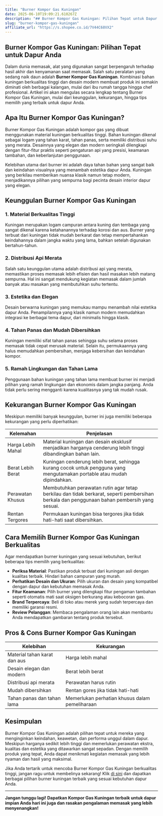 ```yaml
---
title: "Burner Kompor Gas Kuningan"
date: 2025-06-10T19:09:21.610267Z
description: "## Burner Kompor Gas Kuningan: Pilihan Tepat untuk Dapur Anda..."
slug: "burner-kompor-gas-kuningan"
affiliate_url: "https://s.shopee.co.id/7V44C68VX2"
---
```

## Burner Kompor Gas Kuningan: Pilihan Tepat untuk Dapur Anda

Dalam dunia memasak, alat yang digunakan sangat berpengaruh terhadap hasil akhir dan kenyamanan saat memasak. Salah satu peralatan yang sedang naik daun adalah **Burner Kompor Gas Kuningan**. Kombinasi bahan kuningan berkualitas tinggi dan desain modern membuat produk ini semakin diminati oleh berbagai kalangan, mulai dari ibu rumah tangga hingga chef profesional. Artikel ini akan mengulas secara lengkap tentang Burner Kompor Gas Kuningan, mulai dari keunggulan, kekurangan, hingga tips memilih yang terbaik untuk dapur Anda.

## Apa Itu Burner Kompor Gas Kuningan?

Burner Kompor Gas Kuningan adalah kompor gas yang dibuat menggunakan material kuningan berkualitas tinggi. Bahan kuningan dikenal sebagai logam yang tahan karat, tahan panas, serta memiliki distribusi suhu yang merata. Desainnya yang elegan dan modern seringkali dilengkapi dengan fitur-fitur praktis seperti pengaturan api yang presisi, keamanan tambahan, dan keberlanjutan penggunaan.

Kelebihan utama dari burner ini adalah daya tahan bahan yang sangat baik dan keindahan visualnya yang menambah estetika dapur Anda. Kuningan yang berkilau memberikan nuansa klasik namun tetap modern, menjadikannya pilihan yang sempurna bagi pecinta desain interior dapur yang elegan.

## Keunggulan Burner Kompor Gas Kuningan

### 1. Material Berkualitas Tinggi

Kuningan merupakan logam campuran antara kuning dan tembaga yang sangat dikenal karena ketahanannya terhadap korosi dan aus. Burner yang terbuat dari kuningan tidak mudah berkarat dan tetap mempertahankan keindahannya dalam jangka waktu yang lama, bahkan setelah digunakan bertahun-tahun.

### 2. Distribusi Api Merata

Salah satu keunggulan utama adalah distribusi api yang merata, memastikan proses memasak lebih efisien dan hasil masakan lebih matang sempurna. Hal ini sangat mendukung kegiatan memasak dalam jumlah banyak atau masakan yang membutuhkan suhu tertentu.

### 3. Estetika dan Elegan

Desain berwarna kuningan yang memukau mampu menambah nilai estetika dapur Anda. Penampilannya yang klasik namun modern memudahkan integrasi ke berbagai tema dapur, dari minimalis hingga klasik.

### 4. Tahan Panas dan Mudah Dibersihkan

Kuningan memiliki sifat tahan panas sehingga suhu selama proses memasak tidak cepat merusak material. Selain itu, permukaannya yang halus memudahkan pembersihan, menjaga kebersihan dan keindahan kompor.

### 5. Ramah Lingkungan dan Tahan Lama

Penggunaan bahan kuningan yang tahan lama membuat burner ini menjadi pilihan yang ramah lingkungan dan ekonomis dalam jangka panjang. Anda tidak perlu sering mengganti karena kualitasnya yang tak mudah rusak.

## Kekurangan Burner Kompor Gas Kuningan

Meskipun memiliki banyak keunggulan, burner ini juga memiliki beberapa kekurangan yang perlu diperhatikan:

| Kelemahan                        | Penjelasan                                                                 |
|----------------------------------|---------------------------------------------------------------------------|
| Harga Lebih Mahal               | Material kuningan dan desain eksklusif menjadikan harganya cenderung lebih tinggi dibandingkan bahan lain. |
| Berat Lebih Berat               | Kuningan cenderung lebih berat, sehingga kurang cocok untuk pengguna yang mengutamakan portable atau mudah dipindahkan. |
| Perawatan Khusus                | Membutuhkan perawatan rutin agar tetap berkilau dan tidak berkarat, seperti pembersihan berkala dan penggunaan bahan pembersih yang sesuai. |
| Rentan Tergores                  | Permukaan kuningan bisa tergores jika tidak hati-hati saat dibersihkan.     |

## Cara Memilih Burner Kompor Gas Kuningan Berkualitas

Agar mendapatkan burner kuningan yang sesuai kebutuhan, berikut beberapa tips memilih yang berkualitas:

- **Periksa Material**: Pastikan produk terbuat dari kuningan asli dengan kualitas terbaik. Hindari bahan campuran yang murah.
- **Perhatikan Desain dan Ukuran**: Pilih ukuran dan desain yang kompatibel dengan dapur dan kebutuhan memasak Anda.
- **Fitur Keamanan**: Pilih burner yang dilengkapi fitur pengaman tambahan seperti otomatis mati saat oksigen berkurang atau kebocoran gas.
- **Brand Terpercaya**: Beli di toko atau merek yang sudah terpercaya dan memiliki garansi resmi.
- **Review Pelanggan**: Membaca pengalaman orang lain akan membantu Anda mendapatkan gambaran tentang produk tersebut.

## Pros & Cons Burner Kompor Gas Kuningan

| Kelebihan                        | Kekurangan                                                                |
|----------------------------------|---------------------------------------------------------------------------|
| Material tahan karat dan aus    | Harga lebih mahal                                                       |
| Desain elegan dan modern        | Berat lebih berat                                                      |
| Distribusi api merata           | Perawatan harus rutin                                                 |
| Mudah dibersihkan               | Rentan gores jika tidak hati-hati                                      |
| Tahan panas dan tahan lama      | Memerlukan perhatian khusus dalam pemeliharaan                        |

## Kesimpulan

Burner Kompor Gas Kuningan adalah pilihan tepat untuk mereka yang menginginkan keindahan, keawetan, dan performa unggul dalam dapur. Meskipun harganya sedikit lebih tinggi dan memerlukan perawatan ekstra, kualitas dan estetika yang ditawarkan sangat sepadan. Dengan memilih produk yang tepat, Anda dapat menikmati kegiatan memasak yang lebih nyaman dan hasil yang maksimal.

Jika Anda tertarik untuk mencoba Burner Kompor Gas Kuningan berkualitas tinggi, jangan ragu untuk membelinya sekarang! Klik [di sini](https://s.shopee.co.id/7V44C68VX2) dan dapatkan berbagai pilihan burner kuningan terbaik yang sesuai kebutuhan dapur Anda.

---

**Jangan tunggu lagi! Dapatkan Kompor Gas Kuningan terbaik untuk dapur impian Anda hari ini juga dan rasakan pengalaman memasak yang lebih menyenangkan!**